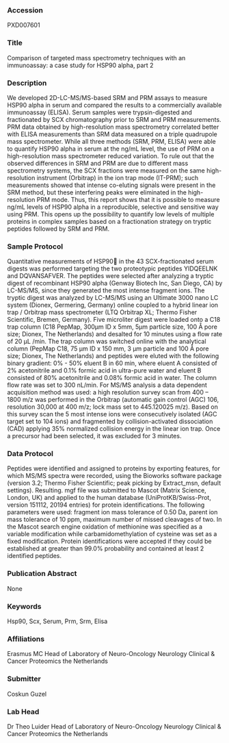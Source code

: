 ### Accession
PXD007601

### Title
Comparison of targeted mass spectrometry techniques with an immunoassay: a case study for HSP90 alpha, part 2

### Description
We developed 2D-LC-MS/MS-based SRM and PRM assays to measure HSP90 alpha in serum and compared the results to a commercially available immunoassay (ELISA). Serum samples were trypsin-digested and fractionated by SCX chromatography prior to SRM and PRM measurements. PRM data obtained by high-resolution mass spectrometry correlated better with ELISA measurements than SRM data measured on a triple quadrupole mass spectrometer. While all three methods (SRM, PRM, ELISA) were able to quantify HSP90 alpha in serum at the ng/mL level, the use of PRM on a high-resolution mass spectrometer reduced variation. To rule out that the observed differences in SRM and PRM are due to different mass spectrometry systems, the SCX fractions were measured on the same high-resolution instrument (Orbitrap) in the ion trap mode (IT-PRM); such measurements showed that intense co-eluting signals were present in the SRM method, but these interfering peaks were eliminated in the high-resolution PRM mode. Thus, this report shows that it is possible to measure ng/mL levels of HSP90 alpha in a reproducible, selective and sensitive way using PRM. This opens up the possibility to quantify low levels of multiple proteins in complex samples based on a fractionation strategy on tryptic peptides followed by SRM and PRM.

### Sample Protocol
Quantitative measurements of HSP90 in the 43 SCX-fractionated serum digests was performed targeting the two proteotypic peptides YIDQEELNK and DQVANSAFVER. The peptides were selected after analyzing a tryptic digest of recombinant HSP90 alpha (Genway Biotech Inc, San Diego, CA) by LC-MS/MS, since they generated the most intense fragment ions. The tryptic digest was analyzed by LC-MS/MS using an Ultimate 3000 nano LC system (Dionex, Germering, Germany) online coupled to a hybrid linear ion trap / Orbitrap mass spectrometer (LTQ Orbitrap XL; Thermo Fisher Scientific, Bremen, Germany). Five microliter digest were loaded onto a C18 trap column (C18 PepMap, 300µm ID x 5mm, 5µm particle size, 100 Å pore size; Dionex, The Netherlands) and desalted for 10 minutes using a flow rate of 20 µL /min. The trap column was switched online with the analytical column (PepMap C18, 75 μm ID x 150 mm, 3 μm particle and 100 Å pore size; Dionex, The Netherlands) and peptides were eluted with the following binary gradient: 0% - 50% eluent B in 60 min, where eluent A consisted of 2% acetonitrile and 0.1% formic acid in ultra-pure water and eluent B consisted of 80% acetonitrile and 0.08% formic acid in water. The column flow rate was set to 300 nL/min. For MS/MS analysis a data dependent acquisition method was used: a high resolution survey scan from 400 – 1800 m/z was performed in the Orbitrap (automatic gain control (AGC) 106, resolution 30,000 at 400 m/z; lock mass set to 445.120025 m/z). Based on this survey scan the 5 most intense ions were consecutively isolated (AGC target set to 104 ions) and fragmented by collision-activated dissociation (CAD) applying 35% normalized collision energy in the linear ion trap. Once a precursor had been selected, it was excluded for 3 minutes.

### Data Protocol
Peptides were identified and assigned to proteins by exporting features, for which MS/MS spectra were recorded, using the Bioworks software package (version 3.2; Thermo Fisher Scientific; peak picking by Extract_msn, default settings). Resulting. mgf file was submitted to Mascot (Matrix Science, London, UK) and applied to the human database (UniProtKB/Swiss-Prot, version 151112, 20194 entries) for protein identifications. The following parameters were used: fragment ion mass tolerance of 0.50 Da, parent ion mass tolerance of 10 ppm, maximum number of missed cleavages of two. In the Mascot search engine oxidation of methionine was specified as a variable modification while carbamidomethylation of cysteine was set as a fixed modification. Protein identifications were accepted if they could be established at greater than 99.0% probability and contained at least 2 identified peptides.

### Publication Abstract
None

### Keywords
Hsp90, Scx, Serum, Prm, Srm, Elisa

### Affiliations
Erasmus MC
Head of Laboratory of Neuro-Oncology Neurology Clinical & Cancer Proteomics the Netherlands

### Submitter
Coskun Guzel

### Lab Head
Dr Theo Luider
Head of Laboratory of Neuro-Oncology Neurology Clinical & Cancer Proteomics the Netherlands


